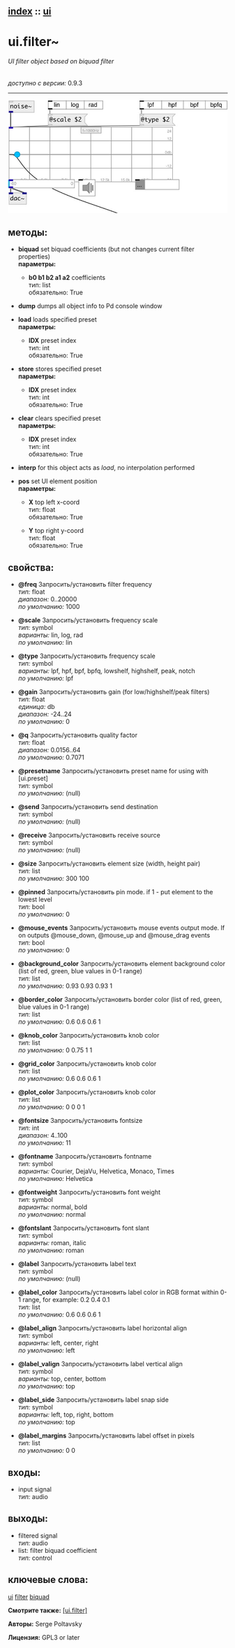 [index](index.html) :: [ui](category_ui.html)
---

# ui.filter~

###### UI filter object based on biquad filter

*доступно с версии:* 0.9.3

---




[![example](../examples/img/ui.filter~.jpg)](../examples/pd/ui.filter~.pd)





## методы:

* **biquad**
set biquad coefficients (but not changes current filter properties)<br>
  __параметры:__
  - **b0 b1 b2 a1 a2** coefficients<br>
    тип: list <br>
    обязательно: True <br>

* **dump**
dumps all object info to Pd console window<br>

* **load**
loads specified preset<br>
  __параметры:__
  - **IDX** preset index<br>
    тип: int <br>
    обязательно: True <br>

* **store**
stores specified preset<br>
  __параметры:__
  - **IDX** preset index<br>
    тип: int <br>
    обязательно: True <br>

* **clear**
clears specified preset<br>
  __параметры:__
  - **IDX** preset index<br>
    тип: int <br>
    обязательно: True <br>

* **interp**
for this object acts as *load*, no interpolation performed<br>

* **pos**
set UI element position<br>
  __параметры:__
  - **X** top left x-coord<br>
    тип: float <br>
    обязательно: True <br>

  - **Y** top right y-coord<br>
    тип: float <br>
    обязательно: True <br>




## свойства:

* **@freq** 
Запросить/установить filter frequency<br>
_тип:_ float<br>
_диапазон:_ 0..20000<br>
_по умолчанию:_ 1000<br>

* **@scale** 
Запросить/установить frequency scale<br>
_тип:_ symbol<br>
_варианты:_ lin, log, rad<br>
_по умолчанию:_ lin<br>

* **@type** 
Запросить/установить frequency scale<br>
_тип:_ symbol<br>
_варианты:_ lpf, hpf, bpf, bpfq, lowshelf, highshelf, peak, notch<br>
_по умолчанию:_ lpf<br>

* **@gain** 
Запросить/установить gain (for low/highshelf/peak filters)<br>
_тип:_ float<br>
_единица:_ db<br>
_диапазон:_ -24..24<br>
_по умолчанию:_ 0<br>

* **@q** 
Запросить/установить quality factor<br>
_тип:_ float<br>
_диапазон:_ 0.0156..64<br>
_по умолчанию:_ 0.7071<br>

* **@presetname** 
Запросить/установить preset name for using with [ui.preset]<br>
_тип:_ symbol<br>
_по умолчанию:_ (null)<br>

* **@send** 
Запросить/установить send destination<br>
_тип:_ symbol<br>
_по умолчанию:_ (null)<br>

* **@receive** 
Запросить/установить receive source<br>
_тип:_ symbol<br>
_по умолчанию:_ (null)<br>

* **@size** 
Запросить/установить element size (width, height pair)<br>
_тип:_ list<br>
_по умолчанию:_ 300 100<br>

* **@pinned** 
Запросить/установить pin mode. if 1 - put element to the lowest level<br>
_тип:_ bool<br>
_по умолчанию:_ 0<br>

* **@mouse_events** 
Запросить/установить mouse events output mode. If on outputs @mouse_down, @mouse_up and @mouse_drag
events<br>
_тип:_ bool<br>
_по умолчанию:_ 0<br>

* **@background_color** 
Запросить/установить element background color (list of red, green, blue values in 0-1 range)<br>
_тип:_ list<br>
_по умолчанию:_ 0.93 0.93 0.93 1<br>

* **@border_color** 
Запросить/установить border color (list of red, green, blue values in 0-1 range)<br>
_тип:_ list<br>
_по умолчанию:_ 0.6 0.6 0.6 1<br>

* **@knob_color** 
Запросить/установить knob color<br>
_тип:_ list<br>
_по умолчанию:_ 0 0.75 1 1<br>

* **@grid_color** 
Запросить/установить knob color<br>
_тип:_ list<br>
_по умолчанию:_ 0.6 0.6 0.6 1<br>

* **@plot_color** 
Запросить/установить knob color<br>
_тип:_ list<br>
_по умолчанию:_ 0 0 0 1<br>

* **@fontsize** 
Запросить/установить fontsize<br>
_тип:_ int<br>
_диапазон:_ 4..100<br>
_по умолчанию:_ 11<br>

* **@fontname** 
Запросить/установить fontname<br>
_тип:_ symbol<br>
_варианты:_ Courier, DejaVu, Helvetica, Monaco, Times<br>
_по умолчанию:_ Helvetica<br>

* **@fontweight** 
Запросить/установить font weight<br>
_тип:_ symbol<br>
_варианты:_ normal, bold<br>
_по умолчанию:_ normal<br>

* **@fontslant** 
Запросить/установить font slant<br>
_тип:_ symbol<br>
_варианты:_ roman, italic<br>
_по умолчанию:_ roman<br>

* **@label** 
Запросить/установить label text<br>
_тип:_ symbol<br>
_по умолчанию:_ (null)<br>

* **@label_color** 
Запросить/установить label color in RGB format within 0-1 range, for example: 0.2 0.4 0.1<br>
_тип:_ list<br>
_по умолчанию:_ 0.6 0.6 0.6 1<br>

* **@label_align** 
Запросить/установить label horizontal align<br>
_тип:_ symbol<br>
_варианты:_ left, center, right<br>
_по умолчанию:_ left<br>

* **@label_valign** 
Запросить/установить label vertical align<br>
_тип:_ symbol<br>
_варианты:_ top, center, bottom<br>
_по умолчанию:_ top<br>

* **@label_side** 
Запросить/установить label snap side<br>
_тип:_ symbol<br>
_варианты:_ left, top, right, bottom<br>
_по умолчанию:_ top<br>

* **@label_margins** 
Запросить/установить label offset in pixels<br>
_тип:_ list<br>
_по умолчанию:_ 0 0<br>



## входы:

* input signal<br>
_тип:_ audio



## выходы:

* filtered signal<br>
_тип:_ audio
* list: filter biquad coefficient<br>
_тип:_ control



## ключевые слова:

[ui](keywords/ui.html)
[filter](keywords/filter.html)
[biquad](keywords/biquad.html)



**Смотрите также:**
[\[ui.filter\]](ui.filter.html)




**Авторы:** Serge Poltavsky




**Лицензия:** GPL3 or later





